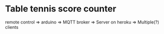 # Table tennis score counter
remote control => arduino => MQTT broker => Server on heroku => Multiple(?) clients
